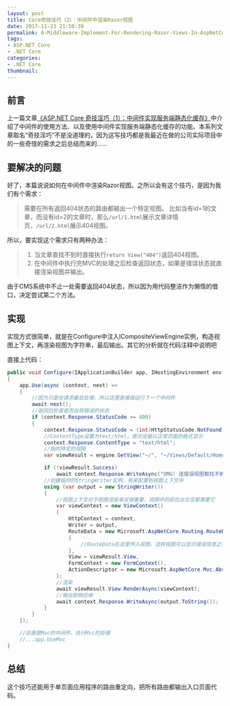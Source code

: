 ```yaml
---
layout: post
title: Core奇技淫巧（2）：中间件中渲染Razor视图
date: 2017-11-23 21:50:39
permalink: A-Middleware-Implement-For-Rendering-Razor-Views-In-AspNetCore
tags:
- ASP.NET Core
- .NET Core
categories:
- .NET Core
thumbnail:
---
```

## 前言

上一篇文章[《ASP.NET Core 奇技淫巧（1）：中间件实现服务端静态化缓存》](A-Middleware-Implement-For-Server-Side-Static-Caching-In-AspNetCore.html)中介绍了中间件的使用方法、以及使用中间件实现服务端静态化缓存的功能。本系列文章取名“奇技淫巧”不是没道理的，因为这写技巧都是我最近在做的公司实际项目中的一些奇怪的需求之后总结而来的……

## 要解决的问题

好了，本篇说说如何在中间件中渲染Razor视图。之所以会有这个技巧，是因为我们有个需求：

> 需要在所有返回404状态的路由都输出一个特定视图。
> 比如当有id=1的文章，而没有id=2的文章时，那么`/url/1.html`展示文章详情页，`/url/2.html`展示404视图。

所以，要实现这个需求只有两种办法：
> 1. 当文章查找不到时直接执行`return View("404")`返回404视图。
> 2. 在中间件中执行完MVC的处理之后检查返回状态，如果是错误状态就直接渲染视图并输出。

由于CMS系统中不止一处需要返回404状态，所以因为用代码整洁作为懒惰的借口，决定尝试第二个方法。

## 实现

实现方式很简单，就是在Configure中注入ICompositeViewEngine实例，构造视图上下文，再渲染视图为字符串，最后输出。其它的分析就在代码注释中说明吧

直接上代码：

```csharp
public void Configure(IApplicationBuilder app, IHostingEnvironment env, ICompositeViewEngine engine)
{
    app.Use(async (context, next) =>
    {
        //因为只是在请求最后处理，所以这里直接就运行下一个中间件
        await next();
        //返回后检查是否出现错误的状态
        if (context.Response.StatusCode >= 400)
        {
            context.Response.StatusCode = (int)HttpStatusCode.NotFound;
            //ContentType设置为text/html，使浏览器以正常页面的格式显示
            context.Response.ContentType = "text/html";
            //指向特定的视图
            var viewResult = engine.GetView("~/", "~/Views/Default/Home/Error.cshtml", true);

            if (!viewResult.Success)
                await context.Response.WriteAsync("OMG! 连错误视图都找不到了。。");
            //创建临时的StringWriter实例，用来配置到视图上下文中
            using (var output = new StringWriter())
            {
                //视图上下文对于视图渲染来说很重要，视图中的前后台交互都需要它
                var viewContext = new ViewContext()
                {
                    HttpContext = context,
                    Writer = output,
                    RouteData = new Microsoft.AspNetCore.Routing.RouteData()
                    {
                        //RouteData在这里传入视图，这样视图可以显示错误信息之类的数据
                    },
                    View = viewResult.View,
                    FormContext = new FormContext(),
                    ActionDescriptor = new Microsoft.AspNetCore.Mvc.Abstractions.ActionDescriptor()
                };
                //渲染
                await viewResult.View.RenderAsync(viewContext);
                //输出到响应体
                await context.Response.WriteAsync(output.ToString());
            }
        }
    });

    //后面是Mvc的中间件，执行Mvc的处理
    //...app.UseMvc
}
```

## 总结

这个技巧还能用于单页面应用程序的路由重定向，把所有路由都输出入口页面代码。